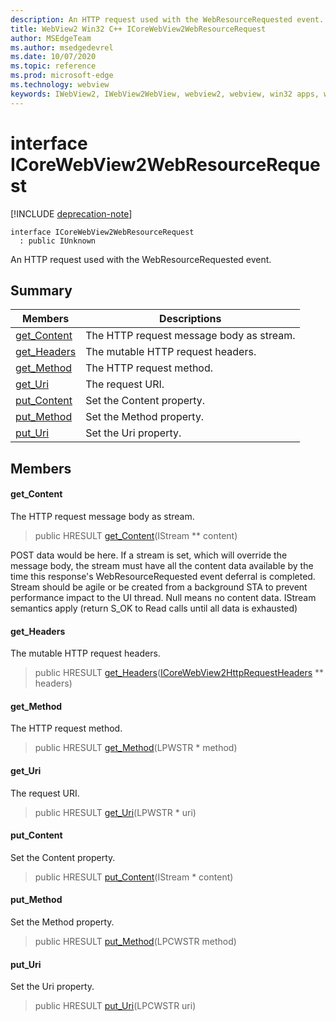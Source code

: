 ```yaml
---
description: An HTTP request used with the WebResourceRequested event.
title: WebView2 Win32 C++ ICoreWebView2WebResourceRequest
author: MSEdgeTeam
ms.author: msedgedevrel
ms.date: 10/07/2020
ms.topic: reference
ms.prod: microsoft-edge
ms.technology: webview
keywords: IWebView2, IWebView2WebView, webview2, webview, win32 apps, win32, edge, ICoreWebView2, ICoreWebView2Controller, browser control, edge html, ICoreWebView2WebResourceRequest
---
```


# interface ICoreWebView2WebResourceRequest 

[!INCLUDE [deprecation-note](../includes/deprecation-note.md)]

```
interface ICoreWebView2WebResourceRequest
  : public IUnknown
```

An HTTP request used with the WebResourceRequested event.

## Summary

 Members                        | Descriptions
--------------------------------|---------------------------------------------
[get_Content](#get_content) | The HTTP request message body as stream.
[get_Headers](#get_headers) | The mutable HTTP request headers.
[get_Method](#get_method) | The HTTP request method.
[get_Uri](#get_uri) | The request URI.
[put_Content](#put_content) | Set the Content property.
[put_Method](#put_method) | Set the Method property.
[put_Uri](#put_uri) | Set the Uri property.

## Members

#### get_Content 

The HTTP request message body as stream.

> public HRESULT [get_Content](#get_content)(IStream ** content)

POST data would be here. If a stream is set, which will override the message body, the stream must have all the content data available by the time this response's WebResourceRequested event deferral is completed. Stream should be agile or be created from a background STA to prevent performance impact to the UI thread. Null means no content data. IStream semantics apply (return S_OK to Read calls until all data is exhausted)

#### get_Headers 

The mutable HTTP request headers.

> public HRESULT [get_Headers](#get_headers)([ICoreWebView2HttpRequestHeaders](icorewebview2httprequestheaders.md) ** headers)

#### get_Method 

The HTTP request method.

> public HRESULT [get_Method](#get_method)(LPWSTR * method)

#### get_Uri 

The request URI.

> public HRESULT [get_Uri](#get_uri)(LPWSTR * uri)

#### put_Content 

Set the Content property.

> public HRESULT [put_Content](#put_content)(IStream * content)

#### put_Method 

Set the Method property.

> public HRESULT [put_Method](#put_method)(LPCWSTR method)

#### put_Uri 

Set the Uri property.

> public HRESULT [put_Uri](#put_uri)(LPCWSTR uri)

